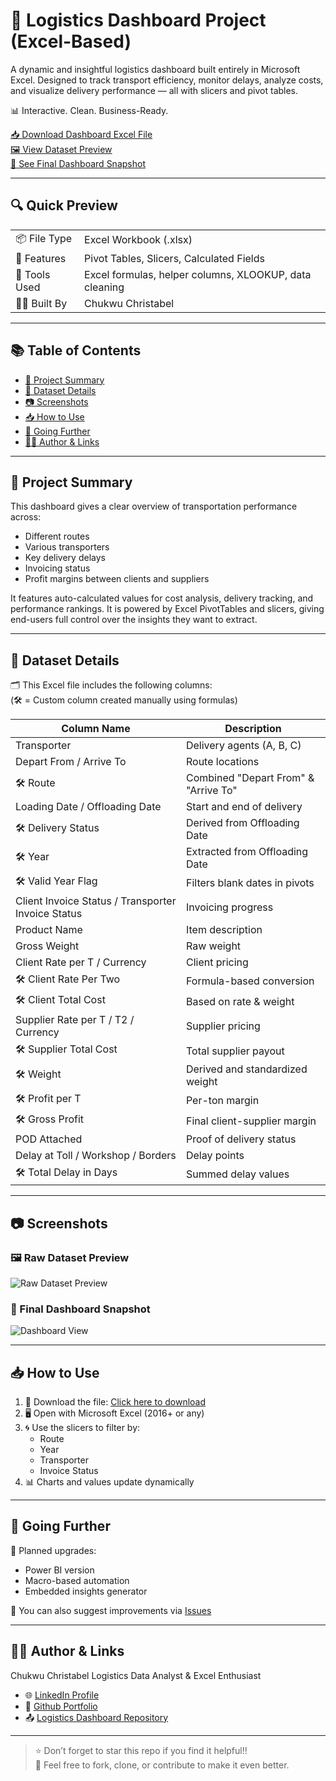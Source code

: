 # 🚚 Logistics Dashboard Project (Excel-Based)

A dynamic and insightful logistics dashboard built entirely in Microsoft Excel. Designed to track transport efficiency, monitor delays, analyze costs, and visualize delivery performance — all with slicers and pivot tables.

📊 Interactive. Clean. Business-Ready.

[📥 Download Dashboard Excel File](./Logistics_Dashboard_Corrected.xlsx)  
[🖼️ View Dataset Preview](./images/raw-dataset-preview.png)  
[📸 See Final Dashboard Snapshot](./images/Logistics-dashboard-snapshot.png)

---

## 🔍 Quick Preview

| | |
|--|--|
| 📦 File Type | Excel Workbook (.xlsx) |
| 📅 Features | Pivot Tables, Slicers, Calculated Fields |
| 🧰 Tools Used | Excel formulas, helper columns, XLOOKUP, data cleaning |
| 🧑‍💻 Built By | Chukwu Christabel |

---

## 📚 Table of Contents
- [📌 Project Summary](#-project-summary)
- [📁 Dataset Details](#-dataset-details)
- [📷 Screenshots](#-screenshots)
- [📥 How to Use](#-how-to-use)
- [🚀 Going Further](#-going-further)
- [🙋‍♂️ Author & Links](#-author--links)

---

## 📌 Project Summary

This dashboard gives a clear overview of transportation performance across:
- Different routes
- Various transporters
- Key delivery delays
- Invoicing status
- Profit margins between clients and suppliers

It features auto-calculated values for cost analysis, delivery tracking, and performance rankings. It is powered by Excel PivotTables and slicers, giving end-users full control over the insights they want to extract.

---

## 📁 Dataset Details

🗂️ This Excel file includes the following columns:  
(🛠️ = Custom column created manually using formulas)

| Column Name | Description |
|-------------|-------------|
| Transporter | Delivery agents (A, B, C) |
| Depart From / Arrive To | Route locations |
| 🛠️ Route | Combined "Depart From" & "Arrive To" |
| Loading Date / Offloading Date | Start and end of delivery |
| 🛠️ Delivery Status | Derived from Offloading Date |
| 🛠️ Year | Extracted from Offloading Date |
| 🛠️ Valid Year Flag | Filters blank dates in pivots |
| Client Invoice Status / Transporter Invoice Status | Invoicing progress |
| Product Name | Item description |
| Gross Weight | Raw weight |
| Client Rate per T / Currency | Client pricing |
| 🛠️ Client Rate Per Two | Formula-based conversion |
| 🛠️ Client Total Cost | Based on rate & weight |
| Supplier Rate per T / T2 / Currency | Supplier pricing |
| 🛠️ Supplier Total Cost | Total supplier payout |
| 🛠️ Weight | Derived and standardized weight |
| 🛠️ Profit per T | Per-ton margin |
| 🛠️ Gross Profit | Final client-supplier margin |
| POD Attached | Proof of delivery status |
| Delay at Toll / Workshop / Borders | Delay points |
| 🛠️ Total Delay in Days | Summed delay values |

---

## 📷 Screenshots

### 🖼️ Raw Dataset Preview
![Raw Dataset Preview](./images/raw-dataset-preview.png)

### 📸 Final Dashboard Snapshot
![Dashboard View](./images/logistics-dashboard-snapshot.png)

---

## 📥 How to Use

1. 📁 Download the file: [Click here to download](./Logistics_Dashboard.xlsx)
2. 🖥️ Open with Microsoft Excel (2016+ or any)
3. 🌀 Use the slicers to filter by:
   - Route
   - Year
   - Transporter
   - Invoice Status
4. 📊 Charts and values update dynamically

---

## 🚀 Going Further

🔧 Planned upgrades:
- Power BI version
- Macro-based automation
- Embedded insights generator

📌 You can also suggest improvements via [Issues](https://github.com/Chukwu-Christabel/christabel-excel-dashboard/issues)

---

## 🙋‍♂️ Author & Links

Chukwu Christabel 
Logistics Data Analyst & Excel Enthusiast

- 🌐 [LinkedIn Profile](https://www.linkedin.com/in/christabel-chukwu-8576782a9)
- 💼 [Github Portfolio](https://github.com/Chukwu-Christabel)
- 📤 [Logistics Dashboard Repository](https://github.com/Chukwu-Christabel/christabel-excel-dashboard) 

---

> ⭐️ Don’t forget to star this repo if you find it helpful!!  
> 📝 Feel free to fork, clone, or contribute to make it even better.
